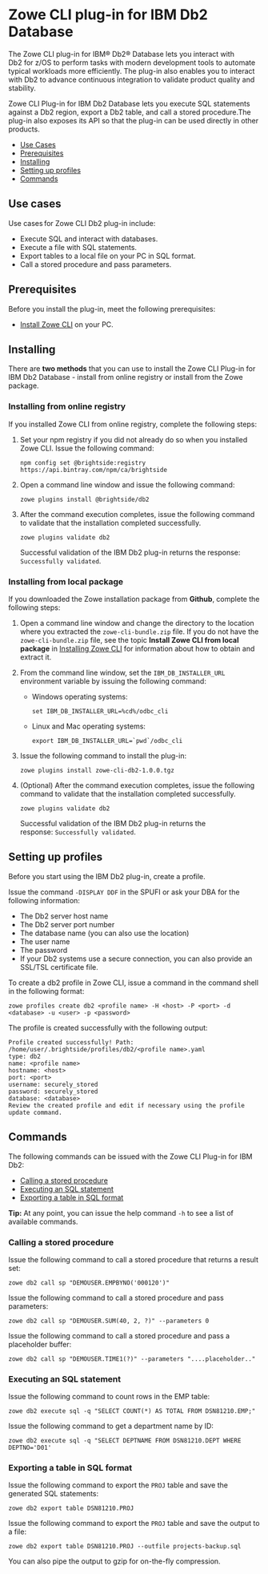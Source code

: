 # Zowe CLI plug-in for IBM Db2 Database
The Zowe CLI plug-in for IBM® Db2® Database lets you interact with Db2 for z/OS to perform tasks with modern development tools to automate typical workloads more efficiently. The plug-in also enables you to interact with Db2 to advance continuous integration to validate product quality and stability.

Zowe CLI Plug-in for IBM Db2 Database lets you execute SQL statements against a Db2 region, export a Db2 table, and call a stored procedure.The plug-in also exposes its API so that the plug-in can be used directly in other products.

  - [Use Cases](#use-cases)
  - [Prerequisites](#prerequisites)
  - [Installing](#installing)
  - [Setting up profiles](#setting-up-profiles)
  - [Commands](#commands)
  
## Use cases

Use cases for Zowe CLI Db2 plug-in include:
  - Execute SQL and interact with databases.
  - Execute a file with SQL statements.
  - Export tables to a local file on your PC in SQL format.
  - Call a stored procedure and pass parameters.

## Prerequisites

Before you install the plug-in, meet the following prerequisites:

  - [Install Zowe CLI](cli-installcli.md) on your PC.

## Installing

There are **two methods** that you can use to install the Zowe CLI Plug-in for IBM Db2 Database - install from online registry or install from the Zowe package.

### Installing from online registry

If you installed Zowe CLI from online registry, complete the following steps:

1. Set your npm registry if you did not already do so when you installed Zowe CLI. Issue the following command:

    ```
    npm config set @brightside:registry https://api.bintray.com/npm/ca/brightside
    ```
    
2. Open a command line window and issue the following command:

    ```
    zowe plugins install @brightside/db2 
    ```

3. After the command execution completes, issue the following command to validate that the installation completed successfully.

    ```
    zowe plugins validate db2
    ```

    Successful validation of the IBM Db2 plug-in returns the response: `Successfully validated`.

### Installing from local package

If you downloaded the Zowe installation package from **Github**, complete the following steps:

1. Open a command line window and change the directory to the location where you extracted the `zowe-cli-bundle.zip` file. If you do not have the `zowe-cli-bundle.zip` file, see the topic **Install Zowe CLI from local package** in [Installing Zowe CLI](cli-installcli.md) for information about how to obtain and extract it.

2. From the command line window, set the `IBM_DB_INSTALLER_URL` environment variable by issuing the following command:

    - Windows operating systems:

      ```
      set IBM_DB_INSTALLER_URL=%cd%/odbc_cli
      ```
    - Linux and Mac operating systems:

      ```
      export IBM_DB_INSTALLER_URL=`pwd`/odbc_cli
      ```
3. Issue the following command to install the plug-in:
    ```
    zowe plugins install zowe-cli-db2-1.0.0.tgz
    ```
4. (Optional) After the command execution completes, issue the following command to validate that the installation completed successfully.

    ```
    zowe plugins validate db2
    ```

    Successful validation of the IBM Db2 plug-in returns the response: `Successfully validated`.

## Setting up profiles
Before you start using the IBM Db2 plug-in, create a profile.

Issue the command `-DISPLAY DDF` in the SPUFI or ask your DBA for the following information:

  - The Db2 server host name
  - The Db2 server port number
  - The database name (you can also use the location)
  - The user name
  - The password
  - If your Db2 systems use a secure connection, you can also
    provide an SSL/TSL certificate file.

To create a db2 profile in Zowe CLI, issue a command in the command shell in the following format:

```
zowe profiles create db2 <profile name> -H <host> -P <port> -d <database> -u <user> -p <password>  
```

The profile is created successfully with the following
output:

```
Profile created successfully! Path:
/home/user/.brightside/profiles/db2/<profile name>.yaml
type: db2
name: <profile name>
hostname: <host>
port: <port>
username: securely_stored
password: securely_stored
database: <database>
Review the created profile and edit if necessary using the profile update command.
```

## Commands  

The following commands can be issued with the Zowe CLI Plug-in for IBM Db2:
  - [Calling a stored procedure](#calling-a-stored-procedure)
  - [Executing an SQL statement](#executing-an-sql-statement)
  - [Exporting a table in SQL format](#exporting-a-table-in-sql-format)

**Tip:** At any point, you can issue the help command `-h` to see a list of available commands.

### Calling a stored procedure

Issue the following command to call a stored procedure that returns a result set:

```
zowe db2 call sp "DEMOUSER.EMPBYNO('000120')"
```

Issue the following command to call a stored procedure and pass parameters:

```
zowe db2 call sp "DEMOUSER.SUM(40, 2, ?)" --parameters 0
```

Issue the following command to call a stored procedure and pass a placeholder buffer:

```
zowe db2 call sp "DEMOUSER.TIME1(?)" --parameters "....placeholder.."
```

### Executing an SQL statement 

Issue the following command to count rows in the EMP table:

```
zowe db2 execute sql -q "SELECT COUNT(*) AS TOTAL FROM DSN81210.EMP;"
```

Issue the following command to get a department name by ID:

```
zowe db2 execute sql -q "SELECT DEPTNAME FROM DSN81210.DEPT WHERE DEPTNO='D01'
```

### Exporting a table in SQL format

Issue the following command to export the `PROJ` table and save the generated SQL
statements:

```
zowe db2 export table DSN81210.PROJ
```

Issue the following command to export the `PROJ` table and save the output to a file:

```
zowe db2 export table DSN81210.PROJ --outfile projects-backup.sql 
```

You can also pipe the output to gzip for on-the-fly compression.
